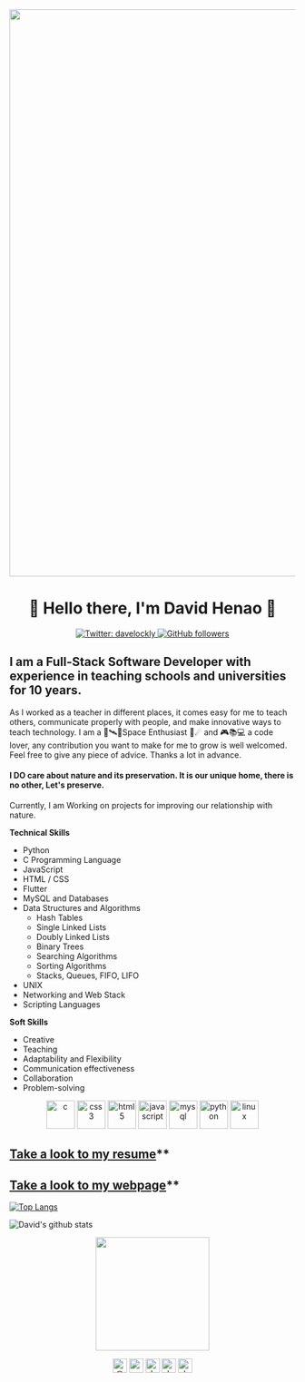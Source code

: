 <img align="center" src='https://github.com/davehh1211/davehh1211/blob/master/Web 1920 – 1.png' width='1000"'>

<h1 align="center"> 🚀 Hello there, I'm David Henao  🚀</h1>



<p align="center">
  <a href="https://twitter.com/davelockly">
    <img alt="Twitter: davelockly" src="https://img.shields.io/twitter/follow/davelockly.svg?style=social" target="_blank" />
    <img alt="GitHub followers" src="https://img.shields.io/github/followers/davehh1211?label=Follow&style=social"/>  
  </a>
</p>

## I am a Full-Stack Software Developer with experience in teaching schools and universities for 10 years.
As I worked as a teacher in different places, it comes
easy for me to teach others, communicate properly with people, and make
innovative ways to teach technology. 
I am  a 🔭🛰🌌Space Enthusiast 🌠☄ and  🎮📚💻 a code lover, any contribution you want to make for me to grow is well welcomed. Feel free to give any piece of advice. Thanks a lot in advance. 
#### I DO care about nature and its preservation. It is our unique home, there is no other, Let's preserve.
Currently, I am Working on projects for improving our relationship with nature. 

**Technical Skills**
* Python
* C Programming Language
* JavaScript
* HTML / CSS
* Flutter
* MySQL and Databases
* Data Structures and Algorithms
  * Hash Tables
  * Single Linked Lists
  * Doubly Linked Lists
  * Binary Trees
  * Searching Algorithms
  * Sorting Algorithms
  * Stacks, Queues, FIFO, LIFO
* UNIX
* Networking and Web Stack
* Scripting Languages

**Soft Skills**
* Creative
* Teaching
* Adaptability and Flexibility
* Communication effectiveness
* Collaboration
* Problem-solving

<p align="center">
  <img src="https://devicons.github.io/devicon/devicon.git/icons/c/c-original.svg" alt="c" width="50" height="50"/>
  <img src="https://devicons.github.io/devicon/devicon.git/icons/css3/css3-original-wordmark.svg" alt="css3" width="50" height="50"/>
  <img src="https://devicons.github.io/devicon/devicon.git/icons/html5/html5-original-wordmark.svg" alt="html5" width="50" height="50"/>
  <img src="https://devicons.github.io/devicon/devicon.git/icons/javascript/javascript-original.svg" alt="javascript" width="50" height="50"/>
  <img src="https://devicons.github.io/devicon/devicon.git/icons/mysql/mysql-original-wordmark.svg" alt="mysql" width="50" height="50"/>
  <img src="https://devicons.github.io/devicon/devicon.git/icons/python/python-original-wordmark.svg" alt="python" width="50" height="50"/>
  <img src="https://devicons.github.io/devicon/devicon.git/icons/linux/linux-original.svg" alt="linux" width="50" height="50"/>
</p>

## [Take a look to my resume](https://github.com/davehh1211/david-henao.github.io/blob/main/David%20Henao%20Resume.pdf)**

## [Take a look to my webpage](https://davehh1211.github.io/david-henao.github.io/)**
 
[![Top Langs](https://github-readme-stats.vercel.app/api/top-langs/?username=davehh1211)](https://github.com/davehh1211/github-readme-stats)

![David's github stats](https://github-readme-stats.vercel.app/api?username=davehh1211&show_icons=true&theme=synthwave)


<p align="center"> <img src='https://media.giphy.com/media/YHjUiL0CBdybC/giphy-downsized.gif' width='200"'></p>

<!-- <img align='left' src='https://user-images.githubusercontent.com/5713670/87202985-820dcb80-c2b6-11ea-9f56-7ec461c497c3.gif' width='200"'> -->
<p align="center">
<a href="https://twitter.com/davelockly" target="blank"><img align="center" src="https://cdn.jsdelivr.net/npm/simple-icons@3.0.1/icons/twitter.svg" alt="@davelockly" height="25" width="25" /></a>
<a href="https://www.linkedin.com/in/oscar-david-henao-hidalgo-021b2b1a3/" target="blank"><img align="center" src="https://cdn.jsdelivr.net/npm/simple-icons@3.0.1/icons/linkedin.svg" alt="oscar-david-henao-hidalgo-021b2b1a3" height="25" width="25" /></a>
<a href="https://www.facebook.com/oscar.d.hidalgo" target="blank"><img align="center" src="https://cdn.jsdelivr.net/npm/simple-icons@3.0.1/icons/facebook.svg" alt="davehh1211" height="25" width="25" /></a>
<a href="https://medium.com/@davelockly" target="blank"><img align="center" src="https://cdn.jsdelivr.net/npm/simple-icons@3.0.1/icons/medium.svg" alt="davehh1211" height="25" width="25" /></a>
<a href="https://www.reddit.com/user/davehh1211" target="blank"><img align="center" src="https://cdn.jsdelivr.net/npm/simple-icons@3.0.1/icons/reddit.svg" alt="davehh1211" height="25" width="25" /></a>
  <!--<a href="https://davehh1211.github.io/david-henao.github.io/" target="blank"><img align="center" src="https://cdn.jsdelivr.net/npm/simple-icons@3.0.1/icons/web.svg" alt="davehh1211" height="25" width="25" /></a>-->
</p>
